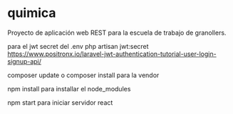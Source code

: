 # quimica
Proyecto de aplicación web REST para la escuela de trabajo de granollers.

para el jwt secret del .env
php artisan jwt:secret
https://www.positronx.io/laravel-jwt-authentication-tutorial-user-login-signup-api/

composer update o composer install para la vendor

npm install para installar el node_modules

npm start para iniciar servidor react
